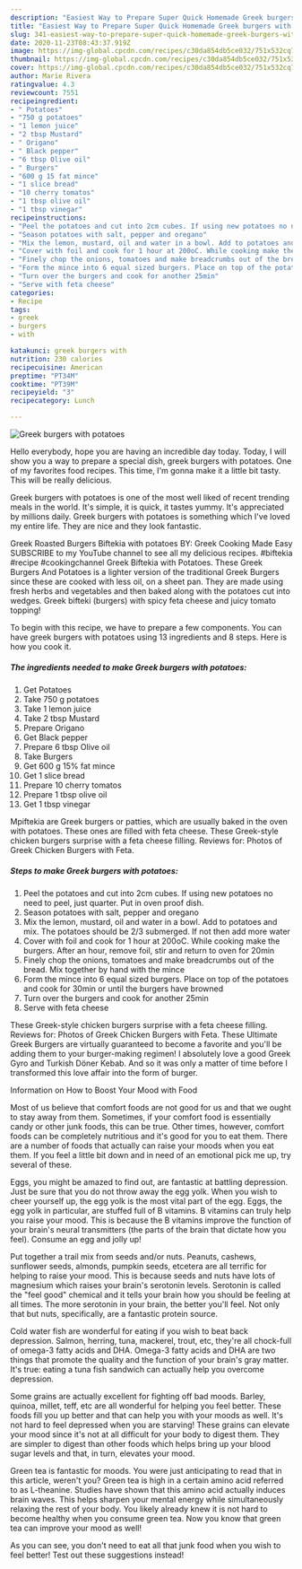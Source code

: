 ```yaml
---
description: "Easiest Way to Prepare Super Quick Homemade Greek burgers with potatoes"
title: "Easiest Way to Prepare Super Quick Homemade Greek burgers with potatoes"
slug: 341-easiest-way-to-prepare-super-quick-homemade-greek-burgers-with-potatoes
date: 2020-11-23T08:43:37.919Z
image: https://img-global.cpcdn.com/recipes/c30da854db5ce032/751x532cq70/greek-burgers-with-potatoes-recipe-main-photo.jpg
thumbnail: https://img-global.cpcdn.com/recipes/c30da854db5ce032/751x532cq70/greek-burgers-with-potatoes-recipe-main-photo.jpg
cover: https://img-global.cpcdn.com/recipes/c30da854db5ce032/751x532cq70/greek-burgers-with-potatoes-recipe-main-photo.jpg
author: Marie Rivera
ratingvalue: 4.3
reviewcount: 7551
recipeingredient:
- " Potatoes"
- "750 g potatoes"
- "1 lemon juice"
- "2 tbsp Mustard"
- " Origano"
- " Black pepper"
- "6 tbsp Olive oil"
- " Burgers"
- "600 g 15 fat mince"
- "1 slice bread"
- "10 cherry tomatos"
- "1 tbsp olive oil"
- "1 tbsp vinegar"
recipeinstructions:
- "Peel the potatoes and cut into 2cm cubes. If using new potatoes no need to peel, just quarter. Put in oven proof dish."
- "Season potatoes with salt, pepper and oregano"
- "Mix the lemon, mustard, oil and water in a bowl. Add to potatoes and mix. The potatoes should be 2/3 submerged. If not then add more water"
- "Cover with foil and cook for 1 hour at 200oC. While cooking make the burgers. After an hour, remove foil, stir and return to oven for 20min"
- "Finely chop the onions, tomatoes and make breadcrumbs out of the bread. Mix together by hand with the mince"
- "Form the mince into 6 equal sized burgers. Place on top of the potatoes and cook for 30min or until the burgers have browned"
- "Turn over the burgers and cook for another 25min"
- "Serve with feta cheese"
categories:
- Recipe
tags:
- greek
- burgers
- with

katakunci: greek burgers with 
nutrition: 230 calories
recipecuisine: American
preptime: "PT34M"
cooktime: "PT39M"
recipeyield: "3"
recipecategory: Lunch

---
```



![Greek burgers with potatoes](https://img-global.cpcdn.com/recipes/c30da854db5ce032/751x532cq70/greek-burgers-with-potatoes-recipe-main-photo.jpg)

Hello everybody, hope you are having an incredible day today. Today, I will show you a way to prepare a special dish, greek burgers with potatoes. One of my favorites food recipes. This time, I'm gonna make it a little bit tasty. This will be really delicious.

Greek burgers with potatoes is one of the most well liked of recent trending meals in the world. It's simple, it is quick, it tastes yummy. It's appreciated by millions daily. Greek burgers with potatoes is something which I've loved my entire life. They are nice and they look fantastic.

Greek Roasted Burgers Biftekia with potatoes BY: Greek Cooking Made Easy SUBSCRIBE to my YouTube channel to see all my delicious recipes. #biftekia #recipe #cookingchannel Greek Biftekia with Potatoes. These Greek Burgers And Potatoes is a lighter version of the traditional Greek Burgers since these are cooked with less oil, on a sheet pan. They are made using fresh herbs and vegetables and then baked along with the potatoes cut into wedges. Greek bifteki (burgers) with spicy feta cheese and juicy tomato topping!


To begin with this recipe, we have to prepare a few components. You can have greek burgers with potatoes using 13 ingredients and 8 steps. Here is how you cook it.

<!--inarticleads1-->

##### The ingredients needed to make Greek burgers with potatoes:

1. Get  Potatoes
1. Take 750 g potatoes
1. Take 1 lemon juice
1. Take 2 tbsp Mustard
1. Prepare  Origano
1. Get  Black pepper
1. Prepare 6 tbsp Olive oil
1. Take  Burgers
1. Get 600 g 15% fat mince
1. Get 1 slice bread
1. Prepare 10 cherry tomatos
1. Prepare 1 tbsp olive oil
1. Get 1 tbsp vinegar


Mpiftekia are Greek burgers or patties, which are usually baked in the oven with potatoes. These ones are filled with feta cheese. These Greek-style chicken burgers surprise with a feta cheese filling. Reviews for: Photos of Greek Chicken Burgers with Feta. 

<!--inarticleads2-->

##### Steps to make Greek burgers with potatoes:

1. Peel the potatoes and cut into 2cm cubes. If using new potatoes no need to peel, just quarter. Put in oven proof dish.
1. Season potatoes with salt, pepper and oregano
1. Mix the lemon, mustard, oil and water in a bowl. Add to potatoes and mix. The potatoes should be 2/3 submerged. If not then add more water
1. Cover with foil and cook for 1 hour at 200oC. While cooking make the burgers. After an hour, remove foil, stir and return to oven for 20min
1. Finely chop the onions, tomatoes and make breadcrumbs out of the bread. Mix together by hand with the mince
1. Form the mince into 6 equal sized burgers. Place on top of the potatoes and cook for 30min or until the burgers have browned
1. Turn over the burgers and cook for another 25min
1. Serve with feta cheese


These Greek-style chicken burgers surprise with a feta cheese filling. Reviews for: Photos of Greek Chicken Burgers with Feta. These Ultimate Greek Burgers are virtually guaranteed to become a favorite and you&#39;ll be adding them to your burger-making regimen! I absolutely love a good Greek Gyro and Turkish Döner Kebab. And so it was only a matter of time before I transformed this love affair into the form of burger. 

Information on How to Boost Your Mood with Food


Most of us believe that comfort foods are not good for us and that we ought to stay away from them. Sometimes, if your comfort food is essentially candy or other junk foods, this can be true. Other times, however, comfort foods can be completely nutritious and it's good for you to eat them. There are a number of foods that actually can raise your moods when you eat them. If you feel a little bit down and in need of an emotional pick me up, try several of these.

Eggs, you might be amazed to find out, are fantastic at battling depression. Just be sure that you do not throw away the egg yolk. When you wish to cheer yourself up, the egg yolk is the most vital part of the egg. Eggs, the egg yolk in particular, are stuffed full of B vitamins. B vitamins can truly help you raise your mood. This is because the B vitamins improve the function of your brain's neural transmitters (the parts of the brain that dictate how you feel). Consume an egg and jolly up!

Put together a trail mix from seeds and/or nuts. Peanuts, cashews, sunflower seeds, almonds, pumpkin seeds, etcetera are all terrific for helping to raise your mood. This is because seeds and nuts have lots of magnesium which raises your brain's serotonin levels. Serotonin is called the "feel good" chemical and it tells your brain how you should be feeling at all times. The more serotonin in your brain, the better you'll feel. Not only that but nuts, specifically, are a fantastic protein source.

Cold water fish are wonderful for eating if you wish to beat back depression. Salmon, herring, tuna, mackerel, trout, etc, they're all chock-full of omega-3 fatty acids and DHA. Omega-3 fatty acids and DHA are two things that promote the quality and the function of your brain's gray matter. It's true: eating a tuna fish sandwich can actually help you overcome depression. 

Some grains are actually excellent for fighting off bad moods. Barley, quinoa, millet, teff, etc are all wonderful for helping you feel better. These foods fill you up better and that can help you with your moods as well. It's not hard to feel depressed when you are starving! These grains can elevate your mood since it's not at all difficult for your body to digest them. They are simpler to digest than other foods which helps bring up your blood sugar levels and that, in turn, elevates your mood.

Green tea is fantastic for moods. You were just anticipating to read that in this article, weren't you? Green tea is high in a certain amino acid referred to as L-theanine. Studies have shown that this amino acid actually induces brain waves. This helps sharpen your mental energy while simultaneously relaxing the rest of your body. You likely already knew it is not hard to become healthy when you consume green tea. Now you know that green tea can improve your mood as well!

As you can see, you don't need to eat all that junk food when you wish to feel better! Test out  these suggestions  instead!

